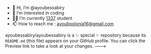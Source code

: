 - 👋 Hi, I’m @ayoubessabiry
- 👀 I’m interested in coding 
- 👨‍🎓 I’m currently [1337](1337.ma) student 
- 📫 How to reach me : ayoubpolonia16@gmail.com


ayoubessabiry/ayoubessabiry is a ✨ special ✨ repository because its `README.md` (this file) appears on your GitHub profile.
You can click the Preview link to take a look at your changes.
--->
